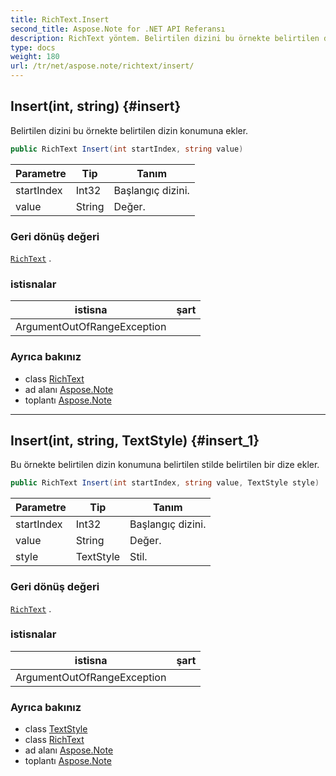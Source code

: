 ```yaml
---
title: RichText.Insert
second_title: Aspose.Note for .NET API Referansı
description: RichText yöntem. Belirtilen dizini bu örnekte belirtilen dizin konumuna ekler.
type: docs
weight: 180
url: /tr/net/aspose.note/richtext/insert/
---
```

## Insert(int, string) {#insert}

Belirtilen dizini bu örnekte belirtilen dizin konumuna ekler.

```csharp
public RichText Insert(int startIndex, string value)
```

| Parametre | Tip | Tanım |
| --- | --- | --- |
| startIndex | Int32 | Başlangıç dizini. |
| value | String | Değer. |

### Geri dönüş değeri

[`RichText`](../) .

### istisnalar

| istisna | şart |
| --- | --- |
| ArgumentOutOfRangeException |  |

### Ayrıca bakınız

* class [RichText](../)
* ad alanı [Aspose.Note](../../richtext/)
* toplantı [Aspose.Note](../../../)

---

## Insert(int, string, TextStyle) {#insert_1}

Bu örnekte belirtilen dizin konumuna belirtilen stilde belirtilen bir dize ekler.

```csharp
public RichText Insert(int startIndex, string value, TextStyle style)
```

| Parametre | Tip | Tanım |
| --- | --- | --- |
| startIndex | Int32 | Başlangıç dizini. |
| value | String | Değer. |
| style | TextStyle | Stil. |

### Geri dönüş değeri

[`RichText`](../) .

### istisnalar

| istisna | şart |
| --- | --- |
| ArgumentOutOfRangeException |  |

### Ayrıca bakınız

* class [TextStyle](../../textstyle/)
* class [RichText](../)
* ad alanı [Aspose.Note](../../richtext/)
* toplantı [Aspose.Note](../../../)


